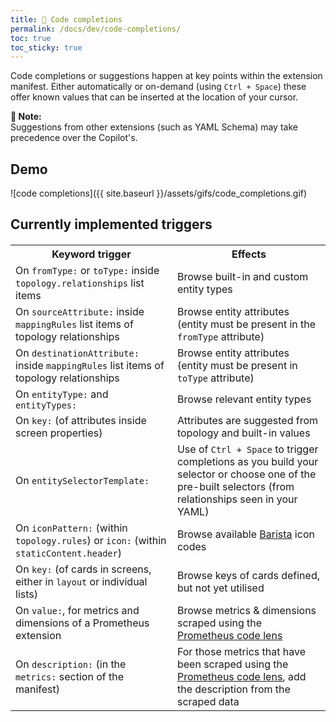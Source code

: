 ```yaml
---
title: 🎹 Code completions
permalink: /docs/dev/code-completions/
toc: true
toc_sticky: true
---
```


Code completions or suggestions happen at key points within the extension manifest. 
Either automatically or on-demand (using `Ctrl + Space`) these offer known values that
can be inserted at the location of your cursor.

<p class="notice--info">
    <strong>📝 Note:</strong>
    <br/>
    Suggestions from other extensions (such as YAML Schema) may take precedence
    over the Copilot's.
</p>

## Demo

![code completions]({{ site.baseurl }}/assets/gifs/code_completions.gif)

## Currently implemented triggers

<table style="margin-top: 20px">
  <tr>
    <th>Keyword trigger</th>
    <th>Effects</th>
  </tr>
  <tr>
    <td>
      On <code>fromType:</code> or <code>toType:</code> inside 
      <code>topology.relationships</code> list items
    </td>
    <td>Browse built-in and custom entity types</td>
  </tr>
  <tr>
    <td>
      On <code>sourceAttribute:</code> inside <code>mappingRules</code> list items of 
      topology relationships
    </td>
    <td>
      Browse entity attributes (entity must be present in the <code>fromType</code> attribute)
    </td>
  </tr>
  <tr>
    <td>
      On <code>destinationAttribute:</code> inside <code>mappingRules</code> list items of 
      topology relationships
    </td>
    <td>
      Browse entity attributes (entity must be present in <code>toType</code> attribute)
    </td>
  </tr>
  <tr>
    <td>On <code>entityType:</code> and <code>entityTypes:</code></td>
    <td>Browse relevant entity types</td>
  </tr>
  <tr>
    <td>On <code>key:</code> (of attributes inside screen properties)</td>
    <td>Attributes are suggested from topology and built-in values</td>
  </tr>
  <tr>
    <td>On <code>entitySelectorTemplate:</code></td>
    <td>
      Use of <code>Ctrl + Space</code> to trigger completions as you build your selector or
      choose one of the pre-built selectors (from relationships seen in your YAML)
    </td>
  </tr>
  <tr>
    <td>
      On <code>iconPattern:</code> (within <code>topology.rules</code>) or 
      <code>icon:</code> (within <code>staticContent.header</code>)
    </td>
    <td>
      Browse available <a href="https://barista.dynatrace.com/resources/icons">Barista</a>
      icon codes
    </td>
  </tr>
  <tr>
    <td>
      On <code>key:</code> (of cards in screens, either in <code>layout</code> or individual lists)</td>
    <td>Browse keys of cards defined, but not yet utilised</td>
  </tr>
  <tr>
    <td>On <code>value:</code>, for metrics and dimensions of a Prometheus extension</td>
    <td>
      Browse metrics & dimensions scraped using the
      <a href="/docs/dev/code-lens/#prometheus-code-lenses">Prometheus code lens</a>
    </td>
  </tr>
  <tr>
    <td>On <code>description:</code> (in the <code>metrics:</code> section of the manifest)</td>
    <td>
      For those metrics that have been scraped using the
      <a href="/docs/dev/code-lens/#prometheus-code-lenses">Prometheus code lens</a>, add the description
      from the scraped data
    </td>
  </tr>
</table>
